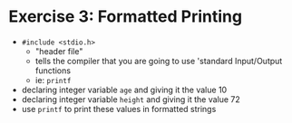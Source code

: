 # Exercise 3: Formatted Printing
- `#include <stdio.h>` 
    - "header file" 
    - tells the compiler that you are going to use 'standard Input/Output functions
    - ie: `printf`
- declaring integer variable `age` and giving it the value 10
- declaring integer variable `height` and giving it the value 72
- use `printf` to print these values in formatted strings

